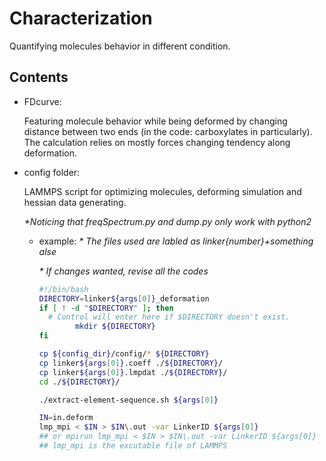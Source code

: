 # Characterization 

  Quantifying molecules behavior in different condition.

## Contents
  
  - FDcurve:
  
    Featuring molecule behavior while being deformed by changing distance between two ends (in the code: carboxylates in particularly). The calculation relies on mostly forces changing tendency along deformation.
    
  - config folder:
  
    LAMMPS script for optimizing molecules, deforming simulation and hessian data generating.
    
    _\*Noticing that freqSpectrum.py and dump.py only work with python2_
  
    - example:
      _\* The files used are labled as linker{number}+something alse_
      
      _\* If changes wanted, revise all the codes_
      ```bash
      #!/bin/bash
      DIRECTORY=linker${args[0]}_deformation
      if [ ! -d "$DIRECTORY" ]; then
        # Control will enter here if $DIRECTORY doesn't exist.
              mkdir ${DIRECTORY}
      fi

      cp ${config_dir}/config/* ${DIRECTORY}
      cp linker${args[0]}.coeff ./${DIRECTORY}/
      cp linker${args[0]}.lmpdat ./${DIRECTORY}/
      cd ./${DIRECTORY}/

      ./extract-element-sequence.sh ${args[0]}

      IN=in.deform
      lmp_mpi < $IN > $IN\.out -var LinkerID ${args[0]}
      ## or mpirun lmp_mpi < $IN > $IN\.out -var LinkerID ${args[0]}
      ## lmp_mpi is the excutable file of LAMMPS
      ```

